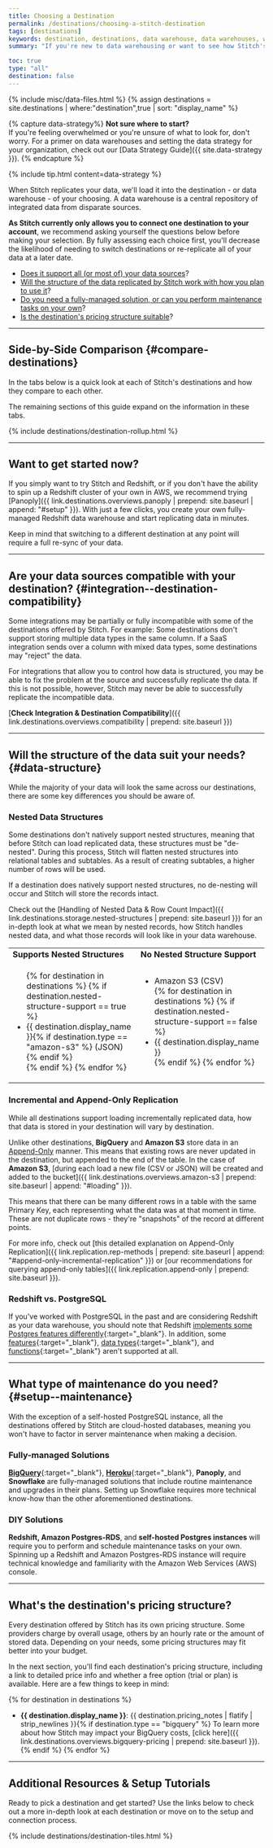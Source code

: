```yaml
---
title: Choosing a Destination
permalink: /destinations/choosing-a-stitch-destination
tags: [destinations]
keywords: destination, destinations, data warehouse, data warehouses, warehouse, stitch etl, etl, compare destinations, choose destination, select destination
summary: "If you're new to data warehousing or want to see how Stitch's destination offerings compare to each other, look no further. This guide will help you choose the best Stitch destination for your data warehousing needs."

toc: true
type: "all"
destination: false
---
```

{% include misc/data-files.html %}
{% assign destinations = site.destinations | where:"destination",true | sort: "display_name" %}

{% capture data-strategy%}
**Not sure where to start?**<br>
If you're feeling overwhelmed or you're unsure of what to look for, don't worry. For a primer on data warehouses and setting the data strategy for your organization, check out our [Data Strategy Guide]({{ site.data-strategy }}).
{% endcapture %}

{% include tip.html content=data-strategy %}

When Stitch replicates your data, we'll load it into the destination - or data warehouse - of your choosing. A data warehouse is a central repository of integrated data from disparate sources.

**As Stitch currently only allows you to connect one destination to your account**, we recommend asking yourself the questions below before making your selection. By fully assessing each choice first, you'll decrease the likelihood of needing to switch destinations or re-replicate all of your data at a later date.

 - [Does it support all (or most of) your data sources](#integration--destination-compatibility)?
 - [Will the structure of the data replicated by Stitch work with how you plan to use it](#data-structure)?
 - [Do you need a fully-managed solution, or can you perform maintenance tasks on your own](#setup--maintenance)?
 - [Is the destination's pricing structure suitable](#pricing)?

---

## Side-by-Side Comparison {#compare-destinations}

In the tabs below is a quick look at each of Stitch's destinations and how they compare to each other.

The remaining sections of this guide expand on the information in these tabs.

{% include destinations/destination-rollup.html %}

---

## Want to get started now?

If you simply want to try Stitch and Redshift, or if you don't have the ability to spin up a Redshift cluster of your own in AWS, we recommend trying [Panoply]({{ link.destinations.overviews.panoply | prepend: site.baseurl | append: "#setup" }}). With just a few clicks, you create your own fully-managed Redshift data warehouse and start replicating data in minutes.

Keep in mind that switching to a different destination at any point will require a full re-sync of your data.

---

## Are your data sources compatible with your destination? {#integration--destination-compatibility}

Some integrations may be partially or fully incompatible with some of the destinations offered by Stitch. For example: Some destinations don't support storing multiple data types in the same column. If a SaaS integration sends over a column with mixed data types, some destinations may "reject" the data.

For integrations that allow you to control how data is structured, you may be able to fix the problem at the source and successfully replicate the data. If this is not possible, however, Stitch may never be able to successfully replicate the incompatible data.

[**Check Integration & Destination Compatibility**]({{ link.destinations.overviews.compatibility | prepend: site.baseurl }})

---

## Will the structure of the data suit your needs? {#data-structure}

While the majority of your data will look the same across our destinations, there are some key differences you should be aware of.

### Nested Data Structures

Some destinations don't natively support nested structures, meaning that before Stitch can load replicated data, these structures must be "de-nested". During this process, Stitch will flatten nested structures into relational tables and subtables. As a result of creating subtables, a higher number of rows will be used.

If a destination does natively support nested structures, no de-nesting will occur and Stitch will store the records intact.

Check out the [Handling of Nested Data & Row Count Impact]({{ link.destinations.storage.nested-structures | prepend: site.baseurl }}) for an in-depth look at what we mean by nested records, how Stitch handles nested data, and what those records will look like in your data warehouse.

<table width="100%">
    <tr>
        <td>
            <strong>
                Supports Nested Structures
            </strong>
        </td>
        <td>
            <strong>
                No Nested Structure Support
            </strong>
        </td>
    </tr>
    <tr>
        <td>
            <ul>
                {% for destination in destinations %}
                    {% if destination.nested-structure-support == true %}
                        <li>{{ destination.display_name }}{% if destination.type == "amazon-s3" %} (JSON){% endif %}</li>
                    {% endif %}
                {% endfor %}
            </ul>
        </td>
        <td>
            <ul>
                    <li>Amazon S3 (CSV)</li>
                {% for destination in destinations %}
                    {% if destination.nested-structure-support == false %}
                        <li>{{ destination.display_name }}</li>
                    {% endif %}
                {% endfor %}
            </ul>
        </td>
    </tr>
</table>


### Incremental and Append-Only Replication

While all destinations support loading incrementally replicated data, how that data is stored in your destination will vary by destination.

Unlike other destinations, **BigQuery** and **Amazon S3** store data in an <a href="#" data-toggle="tooltip" data-original-title="{{site.data.tooltips.append-only-rep}}">Append-Only</a> manner. This means that existing rows are never updated in the destination, but appended to the end of the table. In the case of **Amazon S3**, [during each load a new file (CSV or JSON) will be created and added to the bucket]({{ link.destinations.overviews.amazon-s3 | prepend: site.baseurl | append: "#loading" }}). 

This means that there can be many different rows in a table with the same Primary Key, each representing what the data was at that moment in time. These are not duplicate rows - they're "snapshots" of the record at different points.

For more info, check out [this detailed explanation on Append-Only Replication]({{ link.replication.rep-methods | prepend: site.baseurl | append: "#append-only-incremental-replication" }}) or [our recommendations for querying append-only tables]({{ link.replication.append-only | prepend: site.baseurl }}).

### Redshift vs. PostgreSQL

If you've worked with PostgreSQL in the past and are considering Redshift as your data warehouse, you should note that Redshift [implements some Postgres features differently](http://docs.aws.amazon.com/redshift/latest/dg/c_redshift-sql-implementated-differently.html){:target="_blank"}. In addition, some [features](http://docs.aws.amazon.com/redshift/latest/dg/c_unsupported-postgresql-features.html){:target="_blank"}, [data types](http://docs.aws.amazon.com/redshift/latest/dg/c_unsupported-postgresql-datatypes.html){:target="_blank"}, and [functions](http://docs.aws.amazon.com/redshift/latest/dg/c_unsupported-postgresql-functions.html){:target="_blank"} aren't supported at all.

---

## What type of maintenance do you need? {#setup--maintenance}

With the exception of a self-hosted PostgreSQL instance, all the destinations offered by Stitch are cloud-hosted databases, meaning you won't have to factor in server maintenance when making a decision.

### Fully-managed Solutions

[**BigQuery**](https://cloud.google.com/solutions/bigquery-data-warehouse#maintenance){:target="_blank"}, [**Heroku**](https://devcenter.heroku.com/articles/platform-updates-maintenance-and-notifications){:target="_blank"}, **Panoply**, and **Snowflake** are fully-managed solutions that include routine maintenance and upgrades in their plans. Setting up Snowflake requires more technical know-how than the other aforementioned destinations.

### DIY Solutions

**Redshift, Amazon Postgres-RDS**, and **self-hosted Postgres instances** will require you to perform and schedule maintenance tasks on your own. Spinning up a Redshift and Amazon Postgres-RDS instance will require technical knowledge and familiarity with the Amazon Web Services (AWS) console.

---

## What's the destination's pricing structure?

Every destination offered by Stitch has its own pricing structure. Some providers charge by overall usage, others by an hourly rate or the amount of stored data. Depending on your needs, some pricing structures may fit better into your budget.

In the next section, you'll find each destination's pricing structure, including a link to detailed price info and whether a free option (trial or plan) is available. Here are a few things to keep in mind:

{% for destination in destinations %}
- **{{ destination.display_name }}**: {{ destination.pricing_notes | flatify | strip_newlines }}{% if destination.type == "bigquery" %} To learn more about how Stitch may impact your BigQuery costs, [click here]({{ link.destinations.overviews.bigquery-pricing | prepend: site.baseurl }}).{% endif %}
{% endfor %}


---

## Additional Resources & Setup Tutorials

Ready to pick a destination and get started? Use the links below to check out a more in-depth look at each destination or move on to the setup and connection process.

{% include destinations/destination-tiles.html %}
